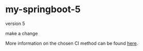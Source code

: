# my-springboot-5

version 5

make a change

More information on the chosen CI method can be found [here](https://github.com/ghrhdh1/my-springboot-5/blob/main/CI.md).
